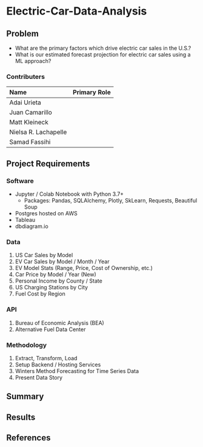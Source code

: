 # Electric-Car-Data-Analysis

## Problem
- What are the primary factors which drive electric car sales in the U.S.?
- What is our estimated forecast projection for electric car sales using a ML approach?

### Contributers

| Name | Primary Role |
|:---|:---|
| Adai Urieta | |
| Juan Camarillo | |
| Matt Kleineck | | 
| Nielsa R. Lachapelle | |
| Samad Fassihi | |


## Project Requirements

### Software
- Jupyter / Colab Notebook with Python 3.7+
  - Packages: Pandas, SQLAlchemy, Plotly, SkLearn, Requests, Beautiful Soup 
- Postgres hosted on AWS
- Tableau
- dbdiagram.io

### Data
1. US Car Sales by Model
2. EV Car Sales by Model / Month / Year
3. EV Model Stats (Range, Price, Cost of Ownership, etc.)
4. Car Price by Model / Year (New)
5. Personal Income by County / State
6. US Charging Stations by City
7. Fuel Cost by Region


### API
1. Bureau of Economic Analysis (BEA)
2. Alternative Fuel Data Center

### Methodology
1. Extract, Transform, Load
2. Setup Backend / Hosting Services
3. Winters Method Forecasting for Time Series Data
4. Present Data Story

## Summary


## Results



## References


